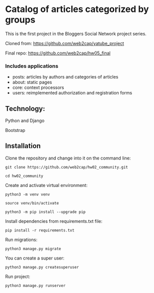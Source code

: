 # Catalog of articles categorized by groups
This is the first project in the Bloggers Social Network project series.

Сloned from: https://github.com/web2cap/yatube_project

Final repo: https://github.com/web2cap/hw05_final

### Includes applications

 - posts: articles by authors and categories of articles
 - about: static pages
 - core: context processors 
 - users: reimplemented authorization and registration forms

## Technology:

Python and Django

Bootstrap

## Installation
Clone the repository and change into it on the command line:
```
git clone https://github.com/web2cap/hw02_community.git
```

```
cd hw02_community
```

Create and activate virtual environment:

```
python3 -m venv venv
```

```
source venv/bin/activate
```

```
python3 -m pip install --upgrade pip
```

Install dependencies from requirements.txt file:

```
pip install -r requirements.txt
```

Run migrations:

```
python3 manage.py migrate
```

You can create a super user:

```
python3 manage.py createsuperuser
```

Run project:

```
python3 manage.py runserver
```